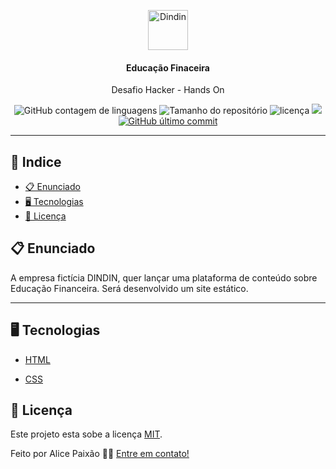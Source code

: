 <p align="center"><img alt="Dindin" height="64" src="./img/logo-header.png"></p>

<h4 align="center">Educação Finaceira</h4>

  <p align="center">Desafio Hacker - Hands On  </p>

<p align="center">


  <img alt="GitHub contagem de linguagens" src="https://img.shields.io/github/languages/count/alicepaixao/ProfileComponent?color=%2304D361&style=plastic">

  <img alt="Tamanho do repositório" src="https://img.shields.io/github/languages/code-size/alicepaixao/ProfileComponent?style=plastic">



  <img alt="licença" src="https://img.shields.io/github/license/alicepaixao/ProfileComponent?style=plastic">

  <img src="https://img.shields.io/github/forks/alicepaixao/ProfileComponent?style=plastic">

<a href="https://github.com/pedrorackoff/dindin">
    <img alt="GitHub último commit" src="https://img.shields.io/github/last-commit/alicepaixao/ProfileComponent?style=plastic">
  </a>

<hr>

## 📕 Indice


* [📋 Enunciado](#📋-Sobre)
* [🖥 Tecnologias](#🖥-Tecnologias)
* [📝 Licença](#📝-Licença)


## 📋 Enunciado

<p align="left">   A empresa fictícia DINDIN, quer lançar uma plataforma de conteúdo sobre Educação Financeira.
Será desenvolvido um site estático. </p>

<hr>


## 🖥 Tecnologias

- <a href="https://www.w3schools.com/html/">HTML</a>

- <a href="https://www.w3schools.com/css/default.asp">CSS</a>


## 📝 Licença


Este projeto esta sobe a licença [MIT](./LICENSE).

Feito por Alice Paixão 👋🏻 [Entre em contato!](https://www.linkedin.com/in/alicepaixao/)
